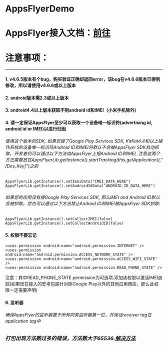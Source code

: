 # AppsFlyerDemo
# AppsFlyer接入文档：[前往](https://support.appsflyer.com/hc/zh-cn/articles/213335183-)

# 注意事项：

----------
#### 1. v4.6.5版本有个bug，购买验证正确却返回error，该bug在v4.6.6版本已得到修改，所以请使用v4.6.6或以上版本
#### 2. android版本需2.3或以上版本
#### 3. android4.4以上版本获取不到android id和IMEI（小米手机除外）
#### 4. 请一定保证AppsFlyer至少可以获取一个设备唯一标识符(advertising id, android id or IMEI)以进行归因
###### 使用这个版本的SDK, 如果您接了Google Play Services SDK, KitKat4.4和以上操作系统的设备唯一标识符Android ID和IMEI将默认不会被AppsFlyer SDK自动抓取。开发者仍可以通过以下方法向AppsFlyer上报Android ID和IMEI, 注意这两个方法需要放在AppsFlyerLib.getInstance().startTracking(this.getApplication(),"[Dev_Key]")之前
	AppsFlyerLib.getInstance().setImeiData("IMEI_DATA_HERE")
	AppsFlyerLib.getInstance().setAndroidIdData("ANDROID_ID_DATA_HERE")
###### 如果您的应用没有接Google Play Services SDK, 那么IMEI and Android ID默认会被抓取。您也可以通过以下方法禁止Android ID和IMEI被AppsFlyer SDK抓取: 
	AppsFlyerLib.getInstance().setCollectIMEI(false)
	AppsFlyerLib.getInstance().setCollectAndroidID(false)
#### 5. 权限不要忘记
	<uses-permission android:name="android.permission.INTERNET" />
	<uses-permission android:name="android.permission.ACCESS_NETWORK_STATE" />
	<uses-permission android:name="android.permission.ACCESS_WIFI_STATE" />
	<uses-permission android:name="android.permission.READ_PHONE_STATE" />
注意：其中READ_PHONE_STATE permission为可选项.添加该权限以激活IMEI追踪(如果现在接入的安卓包是针对除Google Play以外的其他应用商店，那么此权限一定需要声明)
#### 6. 监听器
###### 确保AppsFlyer的监听器置于所有同类监听器第一位，并保证receiver tag在application tag中




### ***打包出现方法数过多的错误，方法数大于65536.[解决方法](http://www.jianshu.com/p/5dd2a7a4e6aa)***
